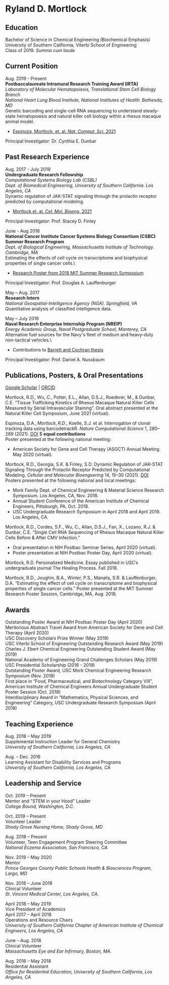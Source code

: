 # Ryland D. Mortlock
## Education
Bachelor of Science in Chemical Engineering (Biochemical Emphasis)\
University of Southern California, Viterbi School of Engineering\
Class of 2019. *Summa cum laude*

## Current Position
Aug. 2019 - Present\
**Postbaccalaureate Intramural Research Training Award (IRTA)**\
*Laboratory of Molecular Hematopoiesis, Translational Stem Cell Biology Branch*\
*National Heart Lung Blood Institute, National Institutes of Health. Bethesda, MD*\
Genetic barcoding and single-cell RNA sequencing to understand steady-state hematopoiesis and natural killer cell biology within a rhesus macaque animal model.
* [Espinoza, Mortlock, et. al. *Nat. Comput. Sci.* 2021](https://www.nature.com/articles/s43588-021-00057-4)
<!-- -->
Principal Investigator: Dr. Cynthia E. Dunbar

## Past Research Experience
Aug. 2017 - July 2019\
**Undergraduate Research Fellowship**\
*Computational Systems Biology Lab (CSBL)*\
*Dept. of Biomedical Engineering, University of Southern California. Los Angeles, CA*\
Dynamic regulation of JAK-STAT signaling through the prolactin receptor predicted by computational modeling.
* [Mortlock et. al. *Cel. Mol. Bioeng.* 2021](https://link.springer.com/article/10.1007/s12195-020-00647-8)
<!-- -->
Principal Investigator: Prof. Stacey D. Finley

June - Aug 2018\
**National Cancer Institute Cancer Systems Biology Consortium (CSBC) Summer Research Program**\
*Dept. of Biological Engineering, Massachusetts Institute of Technology. Cambridge, MA*\
Estimating the effects of cell cycle on transcriptome and biophysical properties of single cancer cells.\
* [Research Poster from 2018 MIT Summer Research Symposium](https://github.com/ryland-mortlock/ryland-mortlock.github.io/blob/main/Mortlock%20CSBC%20Poster.pdf)
<!-- -->
Principal Investigator: Prof. Douglas A. Lauffenburger

May – Aug. 2017\
**Research Intern**\
*National Geospatial-Intelligence Agency (NGA). Springfield, VA*\
Quantitative analysis of classified intelligence data. 

May – July 2016\
**Naval Research Enterprise Internship Program (NREIP)**\
*Energy Academic Group, Naval Postgraduate School, Monterey, CA*\
Alternative fuel sources for the Navy's fleet of medium and heavy-duty non-tactical vehicles.\
* Contributions to [Barrett and Cochran thesis](https://calhoun.nps.edu/handle/10945/51643)
<!-- -->
Principal Investigator: Prof. Daniel A. Nussbaum

## Publications, Posters, & Oral Presentations
[Google Scholar](https://scholar.google.com/citations?user=1nZ0kCcAAAAJ&hl=en) | [ORCID](https://orcid.org/0000-0001-9666-4394)

Mortlock, R.D., Wu, C., Potter, E.L., Allan, D.S.J., Roederer, M., & Dunbar, C.E. “Tissue Trafficking Kinetics of Rhesus Macaque Natural Killer Cells Measured by Serial Intravascular Staining”. Oral abstract presented at the Natural Killer Cell Symposium, June 2021 (virtual). 

Espinoza, D.A.$, Mortlock, R.D.$, Koelle, S.J. et al. Interrogation of clonal tracking data using barcodetrackR. *Nature Computational Science* 1, 280–289 (2021). [DOI](https://doi.org/10.1038/s43588-021-00057-4) $ **equal contributions**\
Poster presented at the following national meeting:
* American Society for Gene and Cell Therapy (ASGCT) Annual Meeting. May 2020 (virtual).

Mortlock, R.D., Georgia, S.K. & Finley, S.D. Dynamic Regulation of JAK-STAT Signaling Through the Prolactin Receptor Predicted by Computational Modeling. *Cellular and Molecular Bioengeering* 14, 15–30 (2021). [DOI](https://doi.org/10.1007/s12195-020-00647-8)\
Posters presented at the following national and local meetings:
* Mork Family Dept. of Chemical Engineering & Material Science Research Symposium. Los Angeles, CA, Nov. 2018.
* Annual Student Conference of the American Institute of Chemical Engineers, Pittsburgh, PA, Oct. 2018.
* USC Undergraduate Research Symposium in April 2018 and April 2019. Los Angeles, CA.

Mortlock, R.D., Cordes, S.F., Wu, C., Allan, D.S.J., Fan, X., Lozano, R.J. & Dunbar, C.E. “Single Cell RNA Sequencing of Rhesus Macaque Natural Killer Cells Before & After CMV Infection.”
* Oral presentation in NIH Postbac Seminar Series, April 2020 (virtual).
* Poster presentation at NIH Postbac Poster Day, April 2020 (virtual).

Mortlock, R.D. Personalized Medicine. Essay published in USC’s undergraduate journal The Healing Process. Fall 2018.

Mortlock, R.D., Joughin, B.A., Winter, P.S., Manalis, S.R. & Lauffenburger, D.A. “Estimating the effect of cell cycle on transcriptome and biophysical properties of single cancer cells.” Poster presented at the MIT Summer Research Poster Session, Cambridge, MA, Aug. 2018.

## Awards
Outstanding Poster Award at NIH Postbac Poster Day (April 2020)\
Meritorious Abstract Travel Award from American Society for Gene and Cell Therapy (April 2020)\
USC Discovery Scholars Prize Winner (May 2019)\
USC Viterbi School of Engineering Outstanding Research Award (May 2019)\
Charles J. Ebert Chemical Engineering Outstanding Student Award (May 2019)\
National Academy of Engineering Grand Challenges Scholars (May 2019)\
USC Presidential Scholarship (2016 - 2019)\
Outstanding Poster Award, USC Mork Chemical Engineering Research Symposium (Nov. 2018)\
First place in “Food, Pharmaceutical, and Biotechnology Category VIII”, American Institute of Chemical Engineers Annual Undergraduate Student Poster Session (Oct. 2018)\
Interdisciplinary Award in “Mathematics, Physical Sciences, and Engineering” Category, USC Undergraduate Research Symposium (April 2018)

## Teaching Experience
Aug. 2018 – May 2019\
Supplemental Instruction Leader for General Chemistry\
*University of Southern California, Los Angeles, CA*

Aug. – Dec. 2016\
Learning Assistant for Disability Services and Programs\
*University of Southern California, Los Angeles, CA*

## Leadership and Service
Oct. 2019 – Present\
Mentor and "STEM in your Hood" Leader\
*College Bound, Washington, D.C.*

Oct. 2019 – Present\
Volunteer Leader\
*Shady Grove Nursing Home, Shady Grove, MD*

Aug. 2018 – Present\
Volunteer, Teen Engagement Program Steering Committee\
*National Eczema Association, San Francisco, CA*

Nov. 2019 – May 2020\
Mentor\
*Prince Georges County Public Schools Health & Biosciences Program, Largo, MD*

Nov. 2018 – June 2019\
Clinical Volunteer\
*St. Vincent Medical Center, Los Angeles, CA.*

April 2018 – May 2019\
Vice President of Academics\
April 2017 – April 2018\
Operations and Resource Chairs\
*University of Southern California Chapter of American Institute of Chemical Engineers, Los Angeles, CA*

June – Aug. 2018\
Clinical Volunteer\
*Massachusetts Eye and Ear Infirmary, Boston, MA.*

Aug. 2016 – May 2018\
Residential Assistant\
*Office for Residential Education, University of Southern California, Los Angeles, CA*
